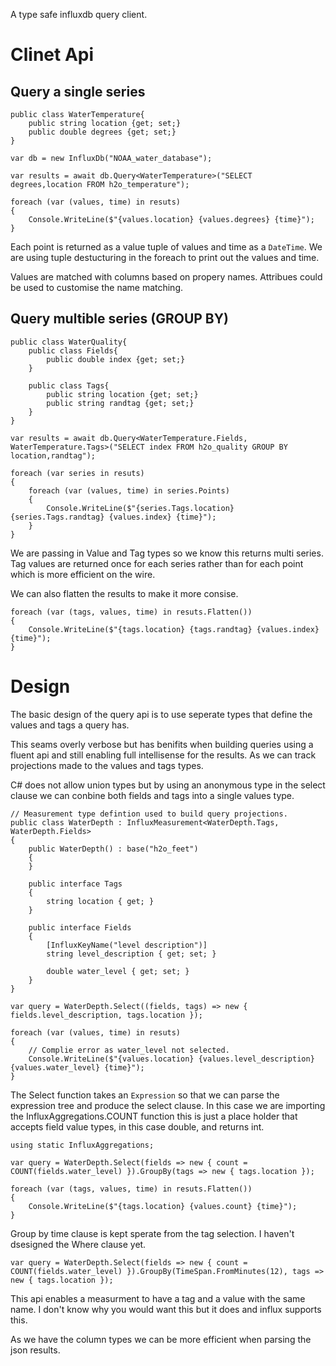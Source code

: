 ﻿A type safe influxdb query client.

# Clinet Api

## Query a single series 
```
public class WaterTemperature{
	public string location {get; set;}
	public double degrees {get; set;}
}

var db = new InfluxDb("NOAA_water_database");

var results = await db.Query<WaterTemperature>("SELECT degrees,location FROM h2o_temperature");

foreach (var (values, time) in resuts)
{
	Console.WriteLine($"{values.location} {values.degrees} {time}");
}
```
Each point is returned as a value tuple of values and time as a `DateTime`.
We are using tuple destucturing in the foreach to print out the values and time.

Values are matched with columns based on propery names. Attribues could be used to customise the name matching.


## Query multible series (GROUP BY)
```
public class WaterQuality{
	public class Fields{
		public double index {get; set;}
	}

	public class Tags{
		public string location {get; set;}
		public string randtag {get; set;}
	}
}

var results = await db.Query<WaterTemperature.Fields, WaterTemperature.Tags>("SELECT index FROM h2o_quality GROUP BY location,randtag");

foreach (var series in resuts)
{
	foreach (var (values, time) in series.Points)
    {
		Console.WriteLine($"{series.Tags.location} {series.Tags.randtag} {values.index} {time}");
	}
}
```
We are passing in Value and Tag types so we know this returns multi series.
Tag values are returned once for each series rather than for each point which is more efficient on the wire.

We can also flatten the results to make it more consise.
```
foreach (var (tags, values, time) in resuts.Flatten())
{
	Console.WriteLine($"{tags.location} {tags.randtag} {values.index} {time}");
}
```

# Design
The basic design of the query api is to use seperate types that define the values and tags a query has.

This seams overly verbose but has benifits when building queries using a fluent api and still enabling full intellisense for the results. As we can track projections made to the values and tags types. 

C# does not allow union types but by using an anonymous type in the select clause we can conbine both fields and tags into a single values type.
```
// Measurement type defintion used to build query projections.
public class WaterDepth : InfluxMeasurement<WaterDepth.Tags, WaterDepth.Fields>
{
    public WaterDepth() : base("h2o_feet")
    {
    }

    public interface Tags
    {
        string location { get; }
    }

    public interface Fields
    {
        [InfluxKeyName("level description")]
        string level_description { get; set; }

        double water_level { get; set; }
    }
}

var query = WaterDepth.Select((fields, tags) => new { fields.level_description, tags.location });

foreach (var (values, time) in resuts)
{
	// Complie error as water_level not selected. 
	Console.WriteLine($"{values.location} {values.level_description} {values.water_level} {time}");
} 
```

The Select function takes an `Expression` so that we can parse the expression tree and produce the select clause.
In this case we are importing the InfluxAggregations.COUNT function this is just a place holder that accepts field value types, in this case double, and returns int. 
```
using static InfluxAggregations;

var query = WaterDepth.Select(fields => new { count = COUNT(fields.water_level) }).GroupBy(tags => new { tags.location });

foreach (var (tags, values, time) in resuts.Flatten())
{
    Console.WriteLine($"{tags.location} {values.count} {time}");
}
```

Group by time clause is kept sperate from the tag selection. I haven't dsesigned the Where clause yet.
```
var query = WaterDepth.Select(fields => new { count = COUNT(fields.water_level) }).GroupBy(TimeSpan.FromMinutes(12), tags => new { tags.location });
```

This api enables a measurment to have a tag and a value with the same name. I don't know why you would want this but it does and influx supports this.

As we have the column types we can be more efficient when parsing the json results.